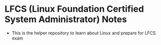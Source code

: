 # LFCS (Linux Foundation Certified System Administrator) Notes

- This is the helper repository to learn about Linux and prepare for LFCS exam